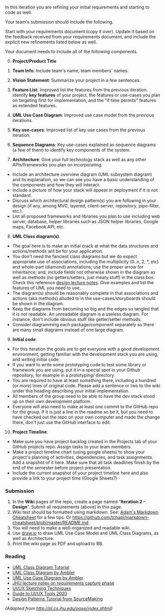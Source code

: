 In this iteration you are refining your initial requirements and starting to code as well.

Your team's submission should include the following.

Start with your requirements document (copy it over). Update it based on the feedback received from your requirements document, and include the explicit new refinements listed below as well.

Your document needs to include all of the following components.

0. **Project/Product Title**
1. **Team Info**: Include team's name, team members' names.
2. **Vision Statement**: Summarize your project in a few sentences.
3. **Feature List**: Improved list the features from the previous iteration. Identify **key features** of your project, the features or use-cases you plan on targeting first for implementation, and the "if time permits" features as extended features.
4. **UML Use Case Diagram**: Improved use case model from the previous iterations.
5. **Key use-cases**: Improved list of key use cases from the previous iteration.
6. **Sequence Diagrams**: Key use-cases explained as sequence diagrams (a few of them) to identify key components of the system.

7. **Architecture**: Give your full technology stack as well as any other APIs/frameworks you plan on incorporating.
* Include an architecture overview diagram (UML subsystem diagram) and its explanation, so we can see you have a basic understanding of the components and how they will interact.
* Include a picture of how your stack will appear in deployment if it is not standard.
* Discuss which architectural design pattern(s) you are following in your design (if any, among MVC, layered, client-server, repository, pipe-filter, etc.).
* List all proposed frameworks and libraries you plan to use including web server, database, helper libraries such as JSON helper libraries, Google maps, Facebook API, etc.

8. **UML Class diagram(s)**:
* The goal here is to make an initial crack at what the data structures and actions/methods will be for your application.
* You don't need the fanciest class diagrams but we do expect appropriate use of associations, including the multiplicity (0..n, 2, *, etc) and whole-part (diamond) annotations; use the proper arrow for inheritance; and, include fields not otherwise shown in the diagram as well as methods (no getters/setters, just meaty stuff) in the class box. Check this reference [design lecture notes](http://pl.cs.jhu.edu/oose/lectures/design.shtml#uml). Give examples and list the features of UML you need to use.
* The diagram(s) should be reasonably complete in that associations and actions (aka methods) alluded to in the use-cases/storyboards should be shown in the diagram.
* Keep the diagrams from becoming so big and the edges so tangled that it is not readable. An unreadable diagram is a useless diagram. For instance, don't include obvious stuff like getter/setter methods.
* Consider diagramming each package/component separately so there are many small diagrams instead of one large diagram.

9. **Initial code**:
* For this iteration the goals are to get everyone with a good development environment, getting familiar with the development stack you are using, and writing initial code.
* If you want to write some prototyping code to test some library or framework you are using, put it in a special spot in your Github repository, for example in a prototyping/ directory.
* You are required to have at least something there, including a hundred (or more) lines of original code.
Please add a sentence or two to the wiki under this heading describing your initial implementation.
* All members of the group need to be able to have the dev stack stood up on their own development platform.
* Everyone will also need to make at least one commit to the GitHub repo for the group. If it is just a line in the readme so be it, but you need to have checked out the repo on your own computer and made the change there, don't just use the GitHub interface to edit.

10. **Project Timeline**:
* Make sure you have project backlog created in the Projects tab of your GitHub projects repo. Assign tasks to your team members.
* Make a project timeline chart (using google sheets) to show your project's planning of activities, dependencies, and task assignments. Add a snapshot of it here. Make sure that all task deadlines finish by the end of the semester before project presentation.
* Include the current snapshot of your project timeline here and also provide a link to your project time (Google Sheets?)

### Submission

1. In the **Wiki** pages of the repo, create a page named “**Iteration 2 - Design**”. Submit all requirements (above) in this page.
2. Wiki text should be formatted using markdown. See: [Adam's Markdown Cheatsheet](https://github.com/adam-p/markdown-here/wiki/Markdown-Cheatsheet) for a few tips. Or https://github.com/tchapi/markdown-cheatsheet/blob/master/README.md.
3. You will need to make a well-organized and readable wiki.
4. Use [draw.io](http://draw.io) to draw UML Use Case Model and UML Class Diagrams, as well as Architecture.
7. Print the wiki page as PDF and upload to BB.

### Reading
* [UML Class Diagram Tutorial](https://www.visual-paradigm.com/guide/uml-unified-modeling-language/uml-class-diagram-tutorial/)
* [UML Class Diagram by Ambler](http://agilemodeling.com/artifacts/classDiagram.htm)
* [UML Use Case Diagram by Ambler](http://www.agilemodeling.com/artifacts/useCaseDiagram.htm)
* [JHU lecture notes on requirements capture phase](http://pl.cs.jhu.edu/oose/lectures/requirements.shtml)
* [UI/UX Sketching Techniques](https://uxdesign.cc/ui-ux-sketching-techniques-101-7e91d854ae3d)
* [Guide to UI/UX Tools 2020](https://www.karimmuhtar.com/the-definitive-guide-to-different-ux-design-tools-in-2020/)
* [Design Patterns Tutorial from SourceMaking](https://sourcemaking.com/design_patterns)

_(Adapted from http://pl.cs.jhu.edu/oose/index.shtml)_

